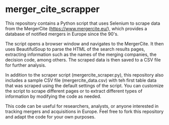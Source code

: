 # merger_cite_scrapper
 
This repository contains a Python script that uses Selenium to scrape data from the MergerCite (https://www.mergercite.eu/), which provides a database of notified mergers in Europe since the 90's.

The script opens a browser window and navigates to the MergerCite. It then uses BeautifulSoup to parse the HTML of the search results pages, extracting information such as the names of the merging companies, the decision code, among others. The scraped data is then saved to a CSV file for further analysis.

In addition to the scraper script (mergercite_scraper.py), this repository also includes a sample CSV file (mergercite_data.csv) with teh first table data that was scraped using the default settings of the script. You can customize the script to scrape different pages or to extract different types of information by modifying the code as needed.

This code can be useful for researchers, analysts, or anyone interested in tracking mergers and acquisitions in Europe. Feel free to fork this repository and adapt the code for your own purposes.
